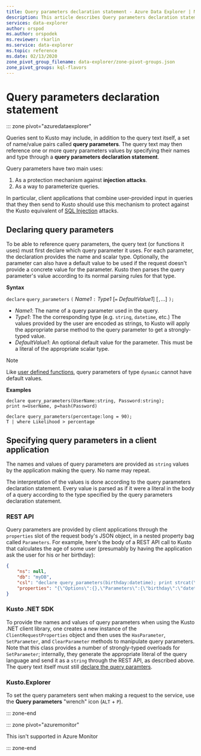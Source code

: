 ```yaml
---
title: Query parameters declaration statement - Azure Data Explorer | Microsoft Docs
description: This article describes Query parameters declaration statement in Azure Data Explorer.
services: data-explorer
author: orspod
ms.author: orspodek
ms.reviewer: rkarlin
ms.service: data-explorer
ms.topic: reference
ms.date: 02/13/2020
zone_pivot_group_filename: data-explorer/zone-pivot-groups.json
zone_pivot_groups: kql-flavors
---
```

# Query parameters declaration statement

::: zone pivot="azuredataexplorer"

Queries sent to Kusto may include, in addition to the query text itself,
a set of name/value pairs called **query parameters**. The query text may then
reference one or more query parameters values by specifying their names and
type through a **query parameters declaration statement**.

Query parameters have two main uses:

1. As a protection mechanism against **injection attacks**.
2. As a way to parameterize queries.

In particular, client applications that combine user-provided input in queries
that they then send to Kusto should use this mechanism to protect against the
Kusto equivalent of [SQL Injection](https://en.wikipedia.org/wiki/SQL_injection)
attacks.

## Declaring query parameters

To be able to reference query parameters, the query text (or functions it uses)
must first declare which query parameter it uses. For each parameter, the
declaration provides the name and scalar type. Optionally, the parameter can
also have a default value to be used if the request doesn't provide a concrete
value for the parameter. Kusto then parses the query parameter's
value according to its normal parsing rules for that type.

**Syntax**

`declare` `query_parameters` `(` *Name1* `:` *Type1* [`=` *DefaultValue1*] [`,`...] `);`

* *Name1*: The name of a query parameter used in the query.
* *Type1*: The the corresponding type (e.g. `string`, `datetime`, etc.)
  The values provided by the user are encoded as strings, to Kusto will
  apply the appropriate parse method to the query parameter to get
  a strongly-typed value.
* *DefaultValue1*: An optional default value for the parameter. This must be
  a literal of the appropriate scalar type.

> [!NOTE]
> Like [user defined functions](functions/user-defined-functions.md),
> query parameters of type `dynamic` cannot have default values.

**Examples**

```kusto
declare query_parameters(UserName:string, Password:string);
print n=UserName, p=hash(Password)
```

```kusto
declare query_parameters(percentage:long = 90);
T | where Likelihood > percentage
```

## Specifying query parameters in a client application

The names and values of query parameters are provided as `string` values
by the application making the query. No name may repeat.

The interpretation of the values is done according to the query parameters
declaration statement. Every value is parsed as if it were a literal in the
body of a query according to the type specified by the query parameters
declaration statement.

### REST API

Query parameters are provided by client applications through the `properties`
slot of the request body's JSON object, in a nested property bag called
`Parameters`. For example, here's the body of a REST API call to Kusto
that calculates the age of some user (presumably by having the application
ask the user for his or her birthday):

``` json
{
    "ns": null,
    "db": "myDB",
    "csl": "declare query_parameters(birthday:datetime); print strcat(\"Your age is: \", tostring(now() - birthday))",
    "properties": "{\"Options\":{},\"Parameters\":{\"birthday\":\"datetime(1970-05-11)\",\"courses\":\"dynamic(['Java', 'C++'])\"}}"
}
```

### Kusto .NET SDK

To provide the names and values of query parameters when using the Kusto .NET
client library, one creates a new instance of the `ClientRequestProperties`
object and then uses the `HasParameter`, `SetParameter`, and `ClearParameter`
methods to manipulate query parameters. Note that this class provides a number
of strongly-typed overloads for `SetParameter`; internally, they generate the
appropriate literal of the query language and send it as a `string` through
the REST API, as described above. The query text itself must still [declare the query paramters](#declaring-query-parameters).

### Kusto.Explorer

To set the query parameters sent when making a request to the service,
use the **Query parameters** "wrench" icon (`ALT` + `P`).

::: zone-end

::: zone pivot="azuremonitor"

This isn't supported in Azure Monitor

::: zone-end
